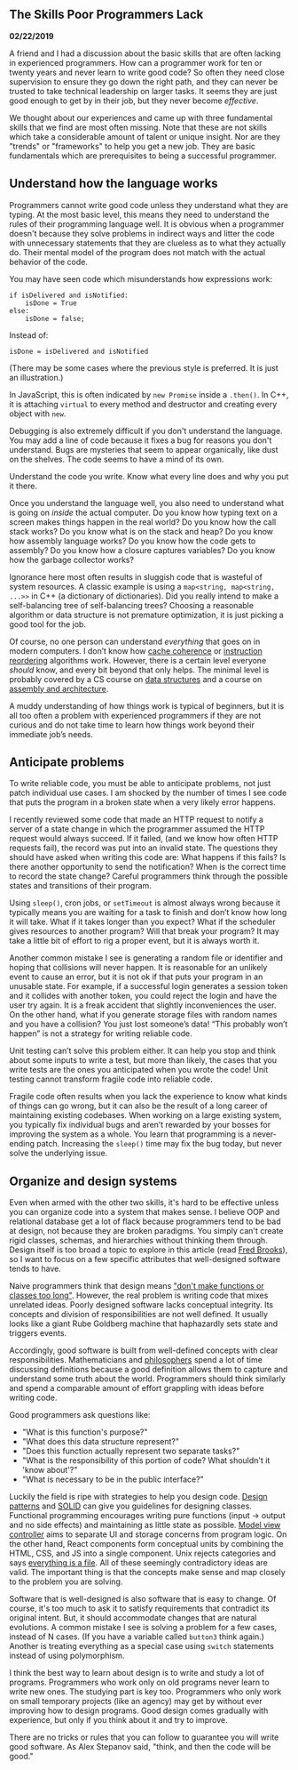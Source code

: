 The Skills Poor Programmers Lack
--------------------------------
**02/22/2019**

A friend and I had a discussion about the basic skills that are often lacking in experienced programmers. How can a programmer work for ten or twenty years and never learn to write good code? So often they need close supervision to ensure they go down the right path, and they can never be trusted to take technical leadership on larger tasks. It seems they are just good enough to get by in their job, but they never become *effective*. 

We thought about our experiences and came up with three fundamental skills that we find are most often missing. Note that these are not skills which take a considerable amount of talent or unique insight. Nor are they "trends" or "frameworks" to help you get a new job. They are basic fundamentals which are prerequisites to being a successful programmer.

## Understand how the language works

Programmers cannot write good code unless they understand what they are typing. At the most basic level, this means they need to understand the rules of their programming language well. It is obvious when a programmer doesn't because they solve problems in indirect ways and litter the code with unnecessary statements that they are clueless as to what they actually do. Their mental model of the program does not match with the actual behavior of the code.

You may have seen code which misunderstands how expressions work:

```
if isDelivered and isNotified:
    isDone = True
else:
    isDone = false;
```

Instead of:

```
isDone = isDelivered and isNotified
```

(There may be some cases where the previous style is preferred. It is just an illustration.)

In JavaScript, this is often indicated by `new Promise` inside a `.then()`. In C++, it is attaching `virtual` to every method and destructor and creating every object with `new`. 

Debugging is also extremely difficult if you don't understand the language. You may add a line of code because it fixes a bug for reasons you don't understand. Bugs are mysteries that seem to appear organically, like dust on the shelves. The code seems to have a mind of its own.

Understand the code you write. Know what every line does and why you put it there.

Once you understand the language well, you also need to understand what is going on *inside* the actual computer. Do you know how typing text on a screen makes things happen in the real world? Do you know how the call stack works? Do you know what is on the stack and heap? Do you know how assembly language works? Do you know how the code gets to assembly? Do you know how a closure captures variables? Do you know how the garbage collector works?

Ignorance here most often results in sluggish code that is wasteful of system resources. A classic example is using a `map<string, map<string, ...>>` in C++ (a dictionary of dictionaries). Did you really intend to make a self-balancing tree of self-balancing trees? Choosing a reasonable algorithm or data structure is not premature optimization, it is just picking a good tool for the job.

Of course, no one person can understand *everything* that goes on in modern computers. I don’t know how  [cache coherence](https://en.wikipedia.org/wiki/Cache_coherence) or [instruction reordering](https://preshing.com/20120625/memory-ordering-at-compile-time/) algorithms work. However, there is a certain level everyone *should* know, and every bit beyond that only helps. The minimal level is probably covered by a CS course on [data structures](http://opendatastructures.org/ods-python/) and a course on [assembly and architecture](http://inst.eecs.berkeley.edu/~cs61c/sp15/).

A muddy understanding of how things work is typical of beginners, but it is all too often a problem with experienced programmers if they are not curious and do not take time to learn how things work beyond their immediate job’s needs.

## Anticipate problems

To write reliable code, you must be able to anticipate problems, not just patch individual use cases. I am shocked by the number of times I see code that puts the program in a broken state when a very likely error happens. 

I recently reviewed some code that made an HTTP request to notify a server of a state change in which the programmer assumed the HTTP request would always succeed. If it failed, (and we know how often HTTP requests fail), the record was put into an invalid state. The questions they should have asked when writing this code are: What happens if this fails? Is there another opportunity to send the notification? When is the correct time to record the state change? Careful programmers think through the possible states and transitions of their program.

Using `sleep()`, cron jobs, or `setTimeout` is almost always wrong because it typically means you are waiting for a task to finish and don’t know how long it will take. What if it takes longer than you expect? What if the scheduler gives resources to another program? Will that break your program? It may take a little bit of effort to rig a proper event, but it is always worth it. 

Another common mistake I see is generating a random file or identifier and hoping that collisions will never happen. It is reasonable for an unlikely event to cause an error, but it is not ok if that puts your program in an unusable state. For example, if a successful login generates a session token and it collides with another token, you could reject the login and have the user try again. It is a freak accident that slightly inconveniences the user. On the other hand, what if you generate storage files with random names and you have a collision? You just lost someone’s data! “This probably won’t happen” is not a strategy for writing reliable code.

Unit testing can’t solve this problem either. It can help you stop and think about some inputs to write a test, but more than likely, the cases that you write tests are the ones you anticipated when you wrote the code! Unit testing cannot transform fragile code into reliable code.

Fragile code often results when you lack the experience to know what kinds of things can go wrong, but it can also be the result of a long career of maintaining existing codebases. When working on a large existing system, you typically fix individual bugs and aren’t rewarded by your bosses for improving the system as a whole. You learn that programming is a never-ending patch. Increasing the `sleep()` time may fix the bug today, but never solve the underlying issue. 

## Organize and design systems

Even when armed with the other two skills, it's hard to be effective unless you can organize code into a system that makes sense. I believe OOP and relational database get a lot of flack because programmers tend to be bad at design, not because they are broken paradigms. You simply can't create rigid classes, schemas, and hierarchies without thinking them through. Design itself is too broad a topic to explore in this article (read [Fred Brooks](https://en.wikipedia.org/wiki/Fred_Brooks)), so I want to focus on a few specific attributes that well-designed software tends to have.

Naive programmers think that design means ["don't make functions or classes too long"](http://number-none.com/blow/blog/programming/2014/09/26/carmack-on-inlined-code.html). However, the real problem is writing code that mixes unrelated ideas. Poorly designed software lacks conceptual integrity. Its concepts and division of responsibilities are not well defined. It usually looks like a giant Rube Goldberg machine that haphazardly sets state and triggers events.

Accordingly, good software is built from well-defined concepts with clear responsibilities. Mathematicians and [philosophers](https://en.wikipedia.org/wiki/Categories_(Aristotle)) spend a lot of time discussing definitions because a good definition allows them to capture and understand some truth about the world. Programmers should think similarly and spend a comparable amount of effort grappling with ideas before writing code.

Good programmers ask questions like:
- "What is this function's purpose?"
- "What does this data structure represent?"
- "Does this function actually represent two separate tasks?"
- "What is the responsibility of this portion of code? What shouldn't it 'know about'?" 
- "What is necessary to be in the public interface?"

Luckily the field is ripe with strategies to help you design code. [Design patterns](https://www.oodesign.com) and [SOLID](https://en.wikipedia.org/wiki/SOLID) can give you guidelines for designing classes. Functional programming encourages writing pure functions (input -> output and no side effects) and maintaining as little state as possible. [Model view controller](https://developer.apple.com/library/archive/documentation/General/Conceptual/DevPedia-CocoaCore/MVC.html) aims to separate UI and storage concerns from program logic. On the other hand, React components form conceptual units by combining the HTML, CSS, and JS into a single component. Unix rejects categories and says [everything is a file](https://en.wikipedia.org/wiki/Everything_is_a_file). All of these seemingly contradictory ideas are valid. The important thing is that the concepts make sense and map closely to the problem you are solving.

Software that is well-designed is also software that is easy to change. Of course, it's too much to ask it to satisfy requirements that contradict its original intent. But, it should accommodate changes that are natural evolutions. A common mistake I see is solving a problem for a few cases, instead of N cases. (If you have a variable called `button3` think again.) Another is treating everything as a special case using `switch` statements instead of using polymorphism.

I think the best way to learn about design is to write and study a lot of programs. Programmers who work only on old programs never learn to write new ones. The studying part is key too. Programmers who only work on small temporary projects (like an agency) may get by without ever improving how to design programs. Good design comes gradually with experience, but only if you think about it and try to improve.

There are no tricks or rules that you can follow to guarantee you will write good software. As Alex Stepanov said, "think, and then the code will be good."
